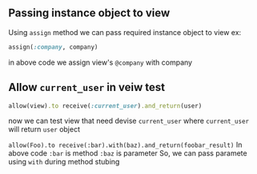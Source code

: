 ## Passing instance object to view
Using `assign` method we can pass required instance object to view
ex:

```ruby
assign(:company, company)
```
in above code we assign view's `@company` with company

## Allow `current_user` in veiw test
```ruby
allow(view).to receive(:current_user).and_return(user)
```
now we can test view that need devise `current_user` where `current_user` will return `user` object

`allow(Foo).to receive(:bar).with(baz).and_return(foobar_result)`
In above code `:bar` is method `:baz` is parameter 
So, we can pass paramete using `with` during method stubing

